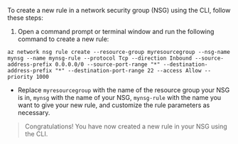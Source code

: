 To create a new rule in a network security group (NSG) using the CLI, follow these steps:
1. Open a command prompt or terminal window and run the following command to create a new rule:
```
az network nsg rule create --resource-group myresourcegroup --nsg-name mynsg --name mynsg-rule --protocol Tcp --direction Inbound --source-address-prefix 0.0.0.0/0 --source-port-range "*" --destination-address-prefix "*" --destination-port-range 22 --access Allow --priority 1000
```

* Replace `myresourcegroup` with the name of the resource group your NSG is in, `mynsg` with the name of your NSG, `mynsg-rule` with the name you want to give your new rule, and customize the rule parameters as necessary.

> Congratulations! You have now created a new rule in your NSG using the CLI.
